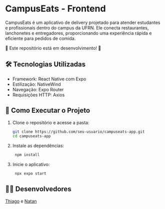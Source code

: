 # CampusEats - Frontend

CampusEats é um aplicativo de delivery projetado para atender estudantes e profissionais dentro do campus da UFRN. Ele conecta restaurantes, lanchonetes e entregadores, proporcionando uma experiência rápida e eficiente para pedidos de comida.


🚧 Este repositório está em desenvolvimento! 🚧

## 🛠 Tecnologias Utilizadas
- Framework: React Native com Expo
- Estilização: NativeWind
- Navegação: Expo Router
- Requisições HTTP: Axios

## 🚀 Como Executar o Projeto

1. Clone o repositório e acesse a pasta:

   ```bash
   git clone https://github.com/seu-usuario/campuseats-app.git
   cd campuseats-app
   ```

2. Instale as dependências:

   ```bash
    npm install
   ```

3. Inicie o aplicativo:

   ```bash
    npx expo start
   ```

## 👨‍💻 Desenvolvedores

[Thiago](https://github.com/thiagoclopes) e [Natan](https://github.com/natanmorais23)
